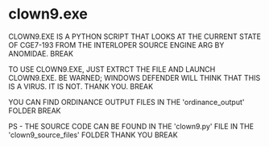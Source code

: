 # clown9.exe
CLOWN9.EXE IS A PYTHON SCRIPT THAT LOOKS AT THE CURRENT STATE OF CGE7-193 FROM THE INTERLOPER SOURCE ENGINE ARG BY ANOMIDAE. BREAK

TO USE CLOWN9.EXE, JUST EXTRCT THE FILE AND LAUNCH CLOWN9.EXE. BE WARNED; WINDOWS DEFENDER WILL THINK THAT THIS IS A VIRUS. IT IS NOT. THANK YOU. BREAK

YOU CAN FIND ORDINANCE OUTPUT FILES IN THE 'ordinance_output' FOLDER BREAK

PS - THE SOURCE CODE CAN BE FOUND IN THE 'clown9.py' FILE IN THE 'clown9_source_files' FOLDER THANK YOU BREAK
